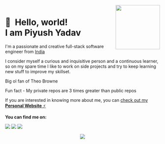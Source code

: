 <img src="https://github.com/piyushyadav0191/piyushyadav0191/assets/84402719/d41532a2-10d0-44e0-9806-dfc5c745e282" width="144" align="right" hspace="0" />

# 👋 &nbsp;Hello, world! <br/> I am Piyush Yadav

I'm a passionate and creative full-stack software engineer from [India](https://www.google.com/maps/place/India/@4,-72z/)

I consider myself a curious and inquisitive person and a continuous learner, so on my spare time I like to work on side projects and try to keep learning new stuff to improve my skillset.

Big ol fan of Theo Browne

Fun fact - My private repos are 3 times greater than public repos

If you are interested in knowing more about me, you can [check out my **Personal Website** ⚡️](https://ypiyush.live)

**You can find me on:**

[<img src="https://img.shields.io/badge/website-%233867D6.svg?&style=for-the-badge&logoColor=white&logo=data:image/png;base64,iVBORw0KGgoAAAANSUhEUgAAABgAAAAYCAYAAADgdz34AAAAGXRFWHRTb2Z0d2FyZQBBZG9iZSBJbWFnZVJlYWR5ccllPAAAAOpJREFUeNpiYBjW4P///wpA3A/E5/9jgvNQOQVyDe//TzzoJ8VgATQXv0di34dibHIgPQLEWIBs+HwgTkDiO0AxDARA1RBnCVqwJEDF1sM0Y3HEeig/gWBwQSMU7nKk4EKxEN1AJDFknyhQGqlERzoTkh0OVEzhDth8AAMFSJEJ8/Z+LOr3Q+UakMQC0IOOBRbWSHovMDIyHoCK+5Po8g/oAky0Lg3AFgBdjGwzsm8+kmieALEZjFJwHlsQHaBiyBwgKqOhpa5+pNTVj6X4OI83o9G8qMBRkpJc2A18cU3zCoduVeaQAQABBgBb2mB8ePpZSAAAAABJRU5ErkJggg==">](https://ypiyush.tech/)
[<img src="https://img.shields.io/badge/Medium-12100E?style=for-the-badge&logo=medium&logoColor=white"/>](https://medium.com/@piyushyadav0191)
[<img src="https://img.shields.io/badge/linkedin-%230077B5.svg?&style=for-the-badge&logo=linkedin&logoColor=white"/>](https://www.linkedin.com/in/piyushyadav0191/)

<div align="center">
<img src="https://img.shields.io/static/v1?label=Profile+views&message=50,282&color=blue" align="center" />
</div>  
